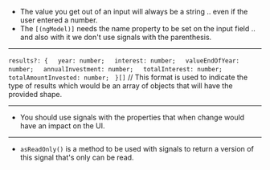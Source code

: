 
- The value you get out of an input will always be a string .. even if the user entered a number.
- The `[(ngModel)]` needs the name property to be set on the input field .. and also with it we don't use signals with the parenthesis.
****
`results?: {`
    `year: number;`
    `interest: number;`
    `valueEndOfYear: number;`
    `annualInvestment: number;`
    `totalInterest: number;`
    `totalAmountInvested: number;`
  `}[]` // This format is used to indicate the type of results which would be an array of objects that will have the provided shape.
***
- You should use signals with the properties that when change would have an impact on the UI.
****
- `asReadOnly()` is a method to be used with signals to return a version of this signal that's only can be read.